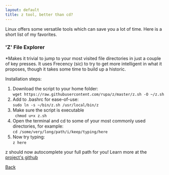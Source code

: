 ```yaml
---
layout: default
title: z tool, better than cd?
---
```


Linux offers some versatile tools which can save you a lot of time. Here is a short list of my favorites.   

### 'Z' File Explorer
*Makes it trivial to jump to your most visited file directories in just a couple of key presses. It uses Frecency (sic) to try to get more intelligent in what it proposes, though it takes some time to build up a historic.

Installation steps:  

1. Download the script to your home folder:  
```wget https://raw.githubusercontent.com/rupa/z/master/z.sh -O ~/z.sh```
2. Add to .bashrc for ease-of-use:  
```sudo ln -s ~/bin/z.sh /usr/local/bin/z```
3. Make sure the script is executable  
``` chmod u+x z.sh```
4. Open the terminal and cd to some of your most commonly used directories, for example:  
```cd /some/very/long/path/i/keep/typing/here```
5. Now try typing:  
```z here```

z should now autocomplete your full path for you! Learn more at the [project's github](https://github.com/rupa/z)

[Back](./)


